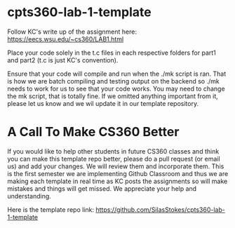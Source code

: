 # cpts360-lab-1-template

Follow KC's write up of the assignment here: https://eecs.wsu.edu/~cs360/LAB1.html

Place your code solely in the t.c files in each respective folders for part1 and part2 (t.c is just KC's convention). 

Ensure that your code will compile and run when the ./mk script is ran. That is how we are batch compiling and testing output on the backend so ./mk needs to work for us to see that your code works. You may need to change the mk script, that is totally fine. If we omitted anything important from it, please let us know and we wil update it in our template repository. 



# A Call To Make CS360 Better
If you would like to help other students in future CS360 classes and think you can make this template repo better, please do a pull request (or email us) and add your changes. We will review them and incorporate them. 
This is the first semester we are implementing Github Classroom and thus we are making each template in real time as KC posts the assignments so will make mistakes and things will get missed. We appreciate your help and understanding. 

Here is the template repo link: https://github.com/SilasStokes/cpts360-lab-1-template
